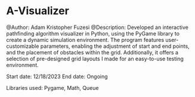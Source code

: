 # A-Visualizer
@Author: Adam Kristopher Fuzesi
@Description: Developed an interactive pathfinding algorithm visualizer in Python, using the PyGame library to create a dynamic simulation environment. The program features user-customizable parameters, enabling the adjustment of start and end points, and the
placement of obstacles within the grid. Additionally, it offers a selection of pre-designed grid layouts I made for an easy-to-use testing environment.

Start date: 12/18/2023
End date: Ongoing 

Libraries used: Pygame, Math, Queue